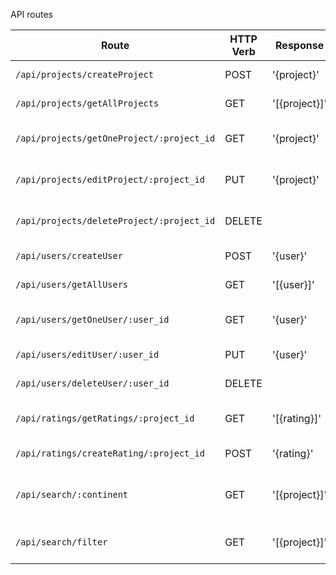 API routes

| Route                         | HTTP Verb     |Response| Description                     |
| -----------                   | -----------   | ------ |-----------                     |
| `/api/projects/createProject`              |     POST      |'{project}'| Create a new project            |
| `/api/projects/getAllProjects`             |     GET       |'[{project}]'|List of all projects            |
| `/api/projects/getOneProject/:project_id`  |     GET       |'{project}'|Details of a specific project   |   
| `/api/projects/editProject/:project_id`    |     PUT       |'{project}'|Update a specific project       |   
| `/api/projects/deleteProject/:project_id`  |     DELETE    |        |Delete a specific project       |   
| `/api/users/createUser`                 |     POST      |'{user}'|Create a new user                  |
| `/api/users/getAllUsers`                |     GET       |'[{user}]'|List of all users                | 
| `/api/users/getOneUser/:user_id`        |     GET       |'{user}'|Details of a specific user         | 
| `/api/users/editUser/:user_id`          |     PUT       |'{user}'|Edit a new user                    |    
| `/api/users/deleteUser/:user_id`        |     DELETE    |        |Delete a new user                  |   
| `/api/ratings/getRatings/:project_id`   |     GET       |'[{rating}]'|gets Ratings for project       |
| `/api/ratings/createRating/:project_id` |     POST      |'{rating}'|Create a new rating              |
| `/api/search/:continent`               |     GET       |'[{project}]'|gets projects from continent  |
| `/api/search/filter`                   |     GET       |'[{project}]'|Filters projects by name      |


